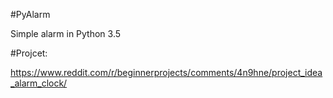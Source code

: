 #PyAlarm

Simple alarm in Python 3.5

#Projcet:

https://www.reddit.com/r/beginnerprojects/comments/4n9hne/project_idea_alarm_clock/

